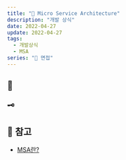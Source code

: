 ```yaml
---
title: "💬 Micro Service Architecture"
description: "개발 상식"
date: 2022-04-27
update: 2022-04-27
tags:
  - 개발상식
  - MSA
series: "💬 면접"
---
```


## 🧷 

### 🗝 

## 📕 참고
- [MSA란?](https://mydream72.tistory.com/entry/%EC%95%8C%EA%B3%A0%EB%B3%B4%EB%8B%88-MSA%EB%9E%80)